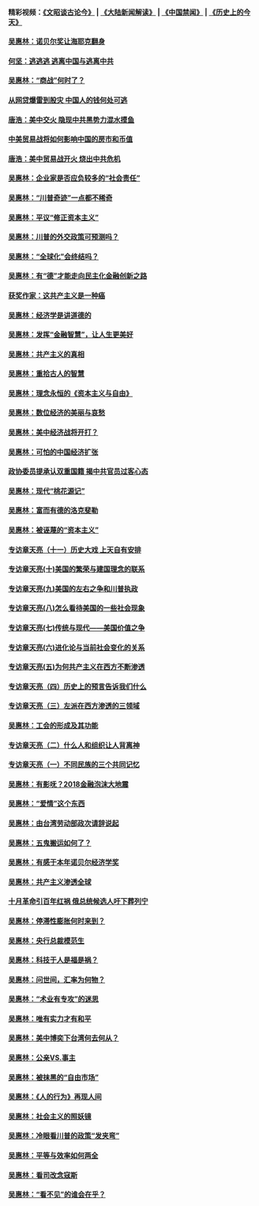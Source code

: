 #### 精彩视频：[《文昭谈古论今》](https://github.com/gfw-breaker/wenzhao) | [《大陆新闻解读》](https://github.com/gfw-breaker/ntdtv-comedy) | [《中国禁闻》](https://github.com/gfw-breaker/ntdtv-news) | [《历史上的今天》](https://github.com/gfw-breaker/today-in-history) 

#### [吴惠林：诺贝尔奖让海耶克翻身](../pages/nsc423/n10890049.md?t=02031519) 

#### [何坚：逃逃逃 逃离中国与逃离中共](../pages/nsc423/n10592891.md?t=02031519) 

#### [吴惠林：“商战”何时了？](../pages/nsc423/n10573558.md?t=02031519) 

#### [从网贷爆雷到股灾 中国人的钱何处可逃](../pages/nsc423/n10572800.md?t=02031519) 

#### [唐浩：美中交火 隐现中共黑势力混水摸鱼](../pages/nsc423/n10544040.md?t=02031519) 

#### [中美贸易战将如何影响中国的房市和币值](../pages/nsc423/n10543697.md?t=02031519) 

#### [唐浩：美中贸易战开火 烧出中共危机](../pages/nsc423/n10540126.md?t=02031519) 

#### [吴惠林：企业家是否应负较多的“社会责任”](../pages/nsc423/n10535022.md?t=02031519) 

#### [吴惠林：“川普奇迹”一点都不稀奇](../pages/nsc423/n10512808.md?t=02031519) 

#### [吴惠林：平议“修正资本主义”](../pages/nsc423/n10495724.md?t=02031519) 

#### [吴惠林：川普的外交政策可预测吗？](../pages/nsc423/n10462387.md?t=02031519) 

#### [吴惠林：“全球化”会终结吗？](../pages/nsc423/n10452838.md?t=02031519) 

#### [吴惠林：有“德”才能走向民主化金融创新之路](../pages/nsc423/n10432292.md?t=02031519) 

#### [获奖作家：这共产主义是一种癌](../pages/nsc423/n10431541.md?t=02031519) 

#### [吴惠林：经济学是讲道德的](../pages/nsc423/n10398014.md?t=02031519) 

#### [吴惠林：发挥“金融智慧”，让人生更美好](../pages/nsc423/n10375019.md?t=02031519) 

#### [吴惠林：共产主义的真相](../pages/nsc423/n10351394.md?t=02031519) 

#### [吴惠林：重拾古人的智慧](../pages/nsc423/n10337691.md?t=02031519) 

#### [吴惠林：理念永恒的《资本主义与自由》](../pages/nsc423/n10316274.md?t=02031519) 

#### [吴惠林：数位经济的美丽与哀愁](../pages/nsc423/n10292946.md?t=02031519) 

#### [吴惠林：美中经济战将开打？](../pages/nsc423/n10258825.md?t=02031519) 

#### [吴惠林：可怕的中国经济扩张](../pages/nsc423/n10219147.md?t=02031519) 

#### [政协委员提承认双重国籍 揭中共官员过客心态](../pages/nsc423/n10208809.md?t=02031519) 

#### [吴惠林：现代“桃花源记”](../pages/nsc423/n10185234.md?t=02031519) 

#### [吴惠林：富而有德的洛克斐勒](../pages/nsc423/n10142264.md?t=02031519) 

#### [吴惠林：被诬蔑的“资本主义”](../pages/nsc423/n10124816.md?t=02031519) 

#### [专访章天亮（十一）历史大戏 上天自有安排](../pages/nsc423/n10094905.md?t=02031519) 

#### [专访章天亮(十)美国的繁荣与建国理念的联系](../pages/nsc423/n10094899.md?t=02031519) 

#### [专访章天亮(九)美国的左右之争和川普执政](../pages/nsc423/n10094889.md?t=02031519) 

#### [专访章天亮(八)怎么看待美国的一些社会现象](../pages/nsc423/n10094857.md?t=02031519) 

#### [专访章天亮(七)传统与现代——美国价值之争](../pages/nsc423/n10093140.md?t=02031519) 

#### [专访章天亮(六)进化论与当前社会变化的关系](../pages/nsc423/n10092036.md?t=02031519) 

#### [专访章天亮(五)为何共产主义在西方不断渗透](../pages/nsc423/n10083620.md?t=02031519) 

#### [专访章天亮（四）历史上的预言告诉我们什么](../pages/nsc423/n10083606.md?t=02031519) 

#### [专访章天亮（三）左派在西方渗透的三领域](../pages/nsc423/n10081115.md?t=02031519) 

#### [吴惠林：工会的形成及其功能](../pages/nsc423/n10080633.md?t=02031519) 

#### [专访章天亮（二）什么人和组织让人背离神](../pages/nsc423/n10076637.md?t=02031519) 

#### [专访章天亮（一）不同民族的三个共同记忆](../pages/nsc423/n10074188.md?t=02031519) 

#### [吴惠林：有影呒？2018金融泡沫大地震](../pages/nsc423/n10040534.md?t=02031519) 

#### [吴惠林：“爱情”这个东西](../pages/nsc423/n10019423.md?t=02031519) 

#### [吴惠林：由台湾劳动部政次请辞说起](../pages/nsc423/n9979679.md?t=02031519) 

#### [吴惠林：五鬼搬运如何了？](../pages/nsc423/n9925338.md?t=02031519) 

#### [吴惠林：有感于本年诺贝尔经济学奖](../pages/nsc423/n9871883.md?t=02031519) 

#### [吴惠林：共产主义渗透全球](../pages/nsc423/n9812748.md?t=02031519) 

#### [十月革命引百年红祸 俄总统候选人吁下葬列宁](../pages/nsc423/n9810182.md?t=02031519) 

#### [吴惠林：停滞性膨胀何时来到？](../pages/nsc423/n9764136.md?t=02031519) 

#### [吴惠林：央行总裁模范生](../pages/nsc423/n9728134.md?t=02031519) 

#### [吴惠林：科技于人是福是祸？](../pages/nsc423/n9672982.md?t=02031519) 

#### [吴惠林：问世间，汇率为何物？](../pages/nsc423/n9621788.md?t=02031519) 

#### [吴惠林：“术业有专攻”的迷思](../pages/nsc423/n9580363.md?t=02031519) 

#### [吴惠林：唯有实力才有和平](../pages/nsc423/n9529599.md?t=02031519) 

#### [吴惠林：美中博奕下台湾何去何从？](../pages/nsc423/n9483598.md?t=02031519) 

#### [吴惠林：公亲VS.事主](../pages/nsc423/n9425637.md?t=02031519) 

#### [吴惠林：被抹黑的“自由市场”](../pages/nsc423/n9351545.md?t=02031519) 

#### [吴惠林：《人的行为》再现人间](../pages/nsc423/n9296339.md?t=02031519) 

#### [吴惠林：社会主义的照妖镜](../pages/nsc423/n9243460.md?t=02031519) 

#### [吴惠林：冷眼看川普的政策“发夹弯”](../pages/nsc423/n9120684.md?t=02031519) 

#### [吴惠林：平等与效率如何两全](../pages/nsc423/n9075430.md?t=02031519) 

#### [吴惠林：看司改念寇斯](../pages/nsc423/n9024915.md?t=02031519) 

#### [吴惠林：“看不见”的谁会在乎？](../pages/nsc423/n8977488.md?t=02031519) 

